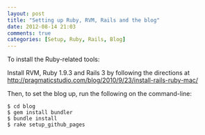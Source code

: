 ```yaml
---
layout: post
title: "Setting up Ruby, RVM, Rails and the blog"
date: 2012-08-14 21:03
comments: true
categories: [Setup, Ruby, Rails, Blog]
---
```


To install the Ruby-related tools:

Install RVM, Ruby 1.9.3 and Rails 3 by following the directions at <http://pragmaticstudio.com/blog/2010/9/23/install-rails-ruby-mac/>

Then, to set the blog up, run the following on the command-line:

    $ cd blog
    $ gem install bundler
    $ bundle install
    $ rake setup_github_pages